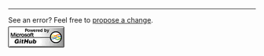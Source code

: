    <footer>
   <hr>
See an error? Feel free to
      <a href="{{ site.repo.repository_url }}/edit/{{ site.repo.branch }}/{{ page.path }}" title="Help improve {{ page.path }}">propose a change</a>.
      <br />
      <a href="https://github.com/benarnav/benarnav.github.io"><img style="padding-top: 5px;max-width: 145px;" src="/assets/img/footer-banner.png" /></a>
      </footer>